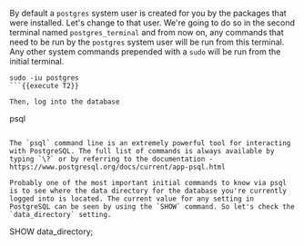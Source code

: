 
By default a `postgres` system user is created for you by the packages that were installed. Let's change to that user. We're going to do so in the second terminal named `postgres_terminal` and from now on, any commands that need to be run by the `postgres` system user will be run from this terminal. Any other system commands prepended with a `sudo` will be run from the initial terminal.
```
sudo -iu postgres
```{{execute T2}}

Then, log into the database
```
psql
```{{execute T2}}

The `psql` command line is an extremely powerful tool for interacting with PostgreSQL. The full list of commands is always available by typing `\?` or by referring to the documentation - https://www.postgresql.org/docs/current/app-psql.html

Probably one of the most important initial commands to know via psql is to see where the data directory for the database you're currently logged into is located. The current value for any setting in PostgreSQL can be seen by using the `SHOW` command. So let's check the `data_directory` setting.
```
SHOW data_directory;
```{{execute T2}}







